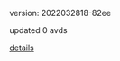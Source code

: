 version: 2022032818-82ee

updated 0 avds

[details](https://github.com/0x74f917491bfa7ebfa379/ali_avd_db/blob/master/change_log/2022/03/28/18/82ee.txt)